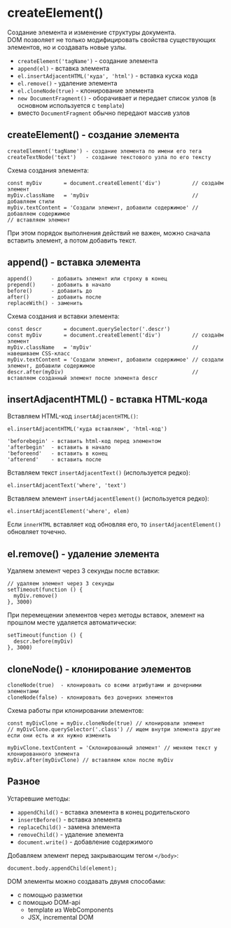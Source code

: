 # createElement()
Создание элемента и изменение структуры документа.  
DOM позволяет не только модифицировать свойства существующих элементов, но и создавать новые узлы.

- `createElement('tagName')` - создание элемента
- `append(el)` - вставка элемента
- `el.insertAdjacentHTML('куда', 'html')` - вставка куска кода
- `el.remove()` - удаление элемента
- `el.cloneNode(true)` - клонирование элемента
- `new DocumentFragment()` - оборачивает и передает список узлов (в основном используется с `template`)
- вместо `DocumentFragment` обычно передают массив узлов

## createElement() - создание элемента

    createElement('tagName') - создание элемента по имени его тега
    createTextNode('text')   - создание текстового узла по его тексту

Схема создания элемента:

    const myDiv       = document.createElement('div')          // создаём элемент
    myDiv.className   = 'myDiv                                 // добавляем стили
    myDiv.textContent = 'Создали элемент, добавили содержимое' // добавляем содержимое
    // вставляем элемент

При этом порядок выполнения действий не важен, можно сначала вставить элемент, а потом добавить текст.

## append() - вставка элемента

    append()      - добавить элемент или строку в конец
    prepend()     - добавить в начало
    before()      - добавить до
    after()       - добавить после
    replaceWith() - заменить

Схема создания и вставки элемента:

    const descr       = document.querySelector('.descr')
    const myDiv       = document.createElement('div')          // создаём элемент
    myDiv.className   = 'myDiv'                                // навешиваем CSS-класс
    myDiv.textContent = 'Создали элемент, добавили содержимое' // создали элемент, добавили содержимое
    descr.after(myDiv)                                         // вставляем созданный элемент после элемента descr

## insertAdjacentHTML() - вставка HTML-кода
Вставляем HTML-код `insertAdjacentHTML()`:

    el.insertAdjacentHTML('куда вставляем', 'html-код')

    'beforebegin' - вставить html-код перед элементом
    'afterbegin'  - вставить в начало
    'beforeend'   - вставить в конец
    'afterend'    - вставить после

Вставляем текст `insertAdjacentText()` (используется редко):

    el.insertAdjacentText('where', 'text')

Вставляем элемент `insertAdjacentElement()` (используется редко):

    el.insertAdjacentElement('where', elem)

Если `innerHTML` вставляет код обновляя его, то `insertAdjacentElement()` обновляет точечно.

## el.remove() - удаление элемента
Удаляем элемент через 3 секунды после вставки:

    // удаляем элемент через 3 секунды
    setTimeout(function () {
      myDiv.remove()
    }, 3000)

При перемещении элементов через методы вставок, элемент на прошлом месте удаляется автоматически:

    setTimeout(function () {
      descr.before(myDiv)
    }, 3000)

## cloneNode() - клонирование элементов

    cloneNode(true)  - клонировать со всеми атрибутами и дочерними элементами
    cloneNode(false) - клонировать без дочерних элементов

Схема работы при клонировании элементов:

    const myDivClone = myDiv.cloneNode(true) // клонировали элемент
    // myDivClone.querySelector('.class') // ищем внутри элемента другие если они есть и их нужно изменить
    
    myDivClone.textContent = 'Склонированный элемент' // меняем текст у клонированного элемента
    myDiv.after(myDivClone) // вставляем клон после myDiv

## Разное
Устаревшие методы:
- `appendChild()`    - вставка элемента в конец родительского
- `insertBefore()`   - вставка элемента
- `replaceChild()`   - замена элемента
- `removeChild()`    - удаление элемента
- `document.write()` - добавление содержимого

Добавляем элемент перед закрывающим тегом `</body>`:

    document.body.appendChild(element);

DOM элементы можно создавать двумя способами:
- с помощью разметки
- с помощью DOM-api
  - template из WebComponents
  - JSX, incremental DOM
